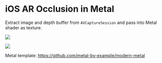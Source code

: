 # iOS AR Occlusion in Metal
Extract image and depth buffer from `AVCaptureSession` and pass into Metal shader as texture.

![](https://media.giphy.com/media/cO2UV9yWpG4TLpVDuG/giphy.gif)

![](https://media.giphy.com/media/LVsF3VQGjSWV52IKgn/giphy.gif)

Metal template: <https://github.com/metal-by-example/modern-metal>
